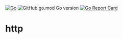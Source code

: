 [![Go](https://github.com/qba73/http/actions/workflows/go.yml/badge.svg)](https://github.com/qba73/http/actions/workflows/go.yml)
![GitHub go.mod Go version](https://img.shields.io/github/go-mod/go-version/qba73/http?logo=go)
[![Go Report Card](https://goreportcard.com/badge/github.com/qba73/http)](https://goreportcard.com/report/github.com/qba73/http)

# http
